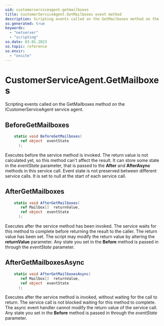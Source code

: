 ```yaml
---
uid: customerserviceagent-getmailboxes
title: CustomerServiceAgent.GetMailboxes event method
description: Scripting events called on the GetMailboxes method on the CustomerServiceAgent service agent.
so.generated: true
keywords:
  - "netserver"
  - "scripting"
so.date: 03.01.2023
so.topic: reference
so.envir:
  - "onsite"
---
```

# CustomerServiceAgent.GetMailboxes

Scripting events called on the <see cref='M:SuperOffice.CRM.Services.ICustomerServiceAgent.GetMailboxes'>GetMailboxes</see> method on the <see cref='ICustomerServiceAgent'>ICustomerServiceAgent</see>  service agent.

## BeforeGetMailboxes
```cs
    static void BeforeGetMailboxes(
       ref object  eventState
      );
```
Executes before the service method is invoked.
The return value is not calculated yet, so this method can't affect the result.
It can store some state in the *eventState* parameter, that is passed to the **After** and **AfterAsync** methods in this service call.
Event state is not preserved between different service calls. It is set to null at the start of each service call.
## AfterGetMailboxes
```cs
    static void AfterGetMailboxes(
       ref Mailbox[]  returnValue,
       ref object  eventState
      );
```
Executes after the service method has been invoked. The service waits for this method to complete before returning the result to the caller.
The return value has been set. The script may modify the return value by altering the **returnValue** parameter.
Any state you set in the **Before** method is passed in through the *eventState* parameter.
## AfterGetMailboxesAsync
```cs
    static void AfterGetMailboxesAsync(
       ref Mailbox[]  returnValue,
       ref object  eventState
      );
```
Executes after the service method is invoked, without waiting for the call to return.
The service call is not blocked waiting for this method to complete.
The async event handler cannot modify the return value of the service call.
Any state you set in the **Before** method is passed in through the *eventState* parameter.

